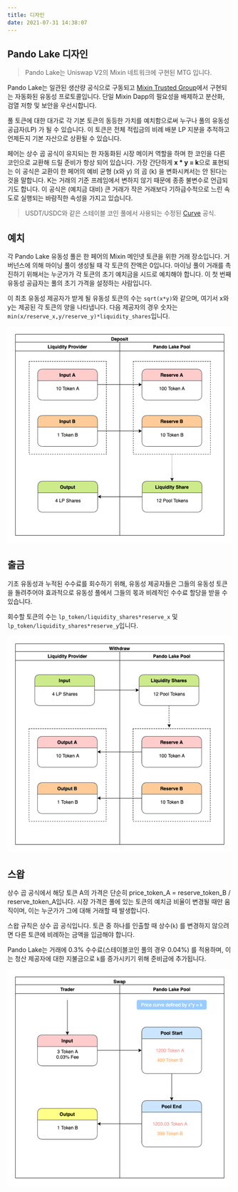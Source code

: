 ```yaml
---
title: 디자인
date: 2021-07-31 14:38:07
---
```



## Pando Lake 디자인

> Pando Lake는 Uniswap V2의 Mixin 네트워크에 구현된 MTG 입니다.

Pando Lake는 일관된 생산량 공식으로 구동되고 [Mixin Trusted Group](https://developers.mixin.one/docs/mainnet/mtg/overview)에서 구현되는 자동화된 유동성 프로토콜입니다. 단일 Mixin Dapp의 필요성을 배제하고 분산화, 검열 저항 및 보안을 우선시합니다.

풀 토큰에 대한 대가로 각 기본 토큰의 동등한 가치를 예치함으로써 누구나 풀의 유동성 공급자(LP) 가 될 수 있습니다. 이 토큰은 전체 적립금의 비례 배분 LP 지분을 추적하고 언제든지 기본 자산으로 상환될 수 있습니다.

페어는 상수 곱 공식이 유지되는 한 자동화된 시장 메이커 역할을 하며 한 코인을 다른 코인으로 교환해 드릴 준비가 항상 되어 있습니다. 가장 간단하게 **x * y = k**으로 표현되는 이 공식은 교환이 한 페어의 예비 균형 (x와 y) 의 곱 (k) 을 변화시켜서는 안 된다는 것을 말합니다. K는 거래의 기준 프레임에서 변하지 않기 때문에 종종 불변수로 언급되기도 합니다. 이 공식은 (예치금 대비) 큰 거래가 작은 거래보다 기하급수적으로 느린 속도로 실행되는 바람직한 속성을 가지고 있습니다.

> USDT/USDC와 같은 스테이블 코인 풀에서 사용되는 수정된 [Curve](https://curve.fi) 공식.

## 예치

각 Pando Lake 유동성 풀은 한 페어의 Mixin 메인넷 토큰을 위한 거래 장소입니다. 거버넌스에 의해 마이닝 풀이 생성될 때 각 토큰의 잔액은 0입니다. 마이닝 풀이 거래를 촉진하기 위해서는 누군가가 각 토큰의 초기 예치금을 시드로 예치해야 합니다. 이 첫 번째 유동성 공급자는 풀의 초기 가격을 설정하는 사람입니다.

이 최초 유동성 제공자가 받게 될 유동성 토큰의 수는 `sqrt(x*y)`와 같으며, 여기서 x와 y는 제공된 각 토큰의 양을 나타냅니다. 다음 제공자의 경우 숫자는 `min(x/reserve_x,y/reserve_y)*liquidity_shares`입니다.

![예치](./assets/pando_lake_deposit.png)

## 출금

기초 유동성과 누적된 수수료를 회수하기 위해, 유동성 제공자들은 그들의 유동성 토큰을 돌려주어야 효과적으로 유동성 풀에서 그들의 몫과 비례적인 수수료 할당을 받을 수 있습니다.

회수할 토큰의 수는 `lp_token/liquidity_shares*reserve_x` 및 `lp_token/liquidity_shares*reserve_y`입니다.

![출금](./assets/pando_lake_withdraw.png)

## 스왑

상수 곱 공식에서 해당 토큰 A의 가격은 단순히 price_token_A = reserve_token_B / reserve_token_A입니다. 시장 가격은 풀에 있는 토큰의 예치금 비율이 변경될 때만 움직이며, 이는 누군가가 그에 대해 거래할 때 발생합니다.

스왑 규칙은 상수 곱 공식입니다. 토큰 중 하나를 인출할 때 상수(`k`) 를 변경하지 않으려면 다른 토큰에 비례하는 금액을 입금해야 합니다.

Pando Lake는 거래에 0.3% 수수료(스테이블코인 풀의 경우 0.04%) 를 적용하며, 이는 청산 제공자에 대한 지불금으로 `k`를 증가시키기 위해 준비금에 추가됩니다.

![스왑](./assets/pando_lake_swap.png)
